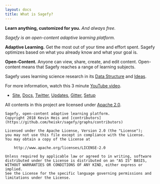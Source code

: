 ```yaml
---
layout: docs
title: What is Sagefy?
---
```


**Learn anything, customized for you.** _And always free._

_Sagefy is an open-content adaptive learning platform._

**Adaptive Learning.** Get the most out of your time and effort spent. Sagefy optimizes based on what you already know and what your goal is.

**Open-Content.** Anyone can view, share, create, and edit content. Open-content means that Sagefy reaches a range of learning subjects.

Sagefy uses learning science research in its [Data Structure](Data-Structure) and [Ideas](Ideas).

For more information, watch this 3 minute [YouTube video].

* [Site], [Docs], [Twitter], [Updates], [Gitter], [Setup]

[youtube video]: https://youtu.be/gFn4Q9tx7Qs
[site]: https://sagefy.org
[docs]: https://docs.sagefy.org
[twitter]: https://twitter.com/sagefyorg
[updates]: https://sgef.cc/devupdates
[gitter]: https://gitter.im/heiskr/sagefy
[setup]: https://github.com/heiskr/sagefy/blob/master/SETUP.md

All contents in this project are licensed under [Apache 2.0](http://www.apache.org/licenses/LICENSE-2.0).

    Sagefy, open-content adaptive learning platform.
    Copyright 2018 Kevin Heis and [contributors](https://github.com/heiskr/sagefy/graphs/contributors)

    Licensed under the Apache License, Version 2.0 (the "License");
    you may not use this file except in compliance with the License.
    You may obtain a copy of the License at

        http://www.apache.org/licenses/LICENSE-2.0

    Unless required by applicable law or agreed to in writing, software
    distributed under the License is distributed on an "AS IS" BASIS,
    WITHOUT WARRANTIES OR CONDITIONS OF ANY KIND, either express or implied.
    See the License for the specific language governing permissions and
    limitations under the License.
